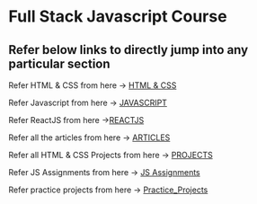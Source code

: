 # Full Stack Javascript Course

## Refer below links to directly jump into any particular section 


Refer HTML & CSS from here -> [HTML & CSS](https://github.com/yogeshmotiyani12/FSJS_2/tree/main/HTML%20%26%20CSS)

Refer Javascript from here -> [JAVASCRIPT](https://github.com/yogeshmotiyani12/FSJS_2/tree/main/JAVASCRIPT)

Refer ReactJS from here ->[REACTJS](https://github.com/yogeshmotiyani12/FSJS_2/tree/main/React)

Refer all the articles from here  -> [ARTICLES](https://github.com/yogeshmotiyani12/FSJS_2/tree/main/ARTICLES)

Refer all HTML & CSS Projects from here -> [PROJECTS](https://github.com/yogeshmotiyani12/FSJS_2/tree/main/PROJECTS)

Refer JS Assignments from here -> [JS Assignments](https://github.com/yogeshmotiyani12/FSJS_2/tree/main/JS%20Assignments/Questions)

Refer practice projects from here -> [Practice_Projects](https://github.com/yogeshmotiyani12/FSJS_2/tree/main/Practice_Projects)
